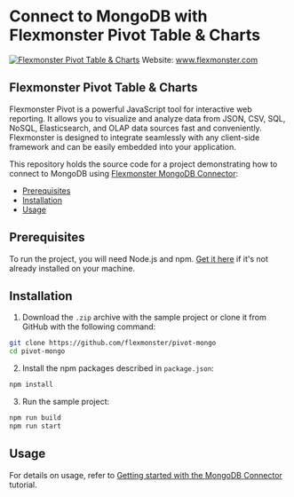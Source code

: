 # Connect to MongoDB with Flexmonster Pivot Table & Charts
[![Flexmonster Pivot Table & Charts](https://cdn.flexmonster.com/landing.png)](https://flexmonster.com)
Website: www.flexmonster.com

## Flexmonster Pivot Table & Charts
Flexmonster Pivot is a powerful JavaScript tool for interactive web reporting. It allows you to visualize and analyze data from JSON, CSV, SQL, NoSQL, Elasticsearch, and OLAP data sources fast and conveniently. Flexmonster is designed to integrate seamlessly with any client-side framework and can be easily embedded into your application.

This repository holds the source code for a project demonstrating how to connect to MongoDB using [Flexmonster MongoDB Connector](https://www.flexmonster.com/doc/mongodb-connector/):

- [Prerequisites](#prerequisites)
- [Installation](#installation)
- [Usage](#usage)

## Prerequisites

To run the project, you will need Node.js and npm. [Get it here](https://docs.npmjs.com/downloading-and-installing-node-js-and-npm) if it's not already installed on your machine.

## Installation

1. Download the `.zip` archive with the sample project or clone it from GitHub with the following command:

```bash
git clone https://github.com/flexmonster/pivot-mongo
cd pivot-mongo
```

2. Install the npm packages described in `package.json`:

```bash
npm install
```

3. Run the sample project:

```bash
npm run build
npm run start
```

## Usage
 
For details on usage, refer to [Getting started with the MongoDB Connector](https://www.flexmonster.com/doc/getting-started-with-the-mongodb-connector/) tutorial.
